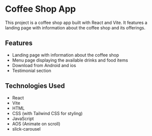 # Coffee Shop App

This project is a coffee shop app built with React and Vite. It features a landing page with information about the coffee shop and its offerings.

## Features

- Landing page with information about the coffee shop
- Menu page displaying the available drinks and food items
- Download from Android and ios
- Testimonial section 

## Technologies Used

- React
- Vite
- HTML
- CSS (with Tailwind CSS for styling)
- JavaScript
- AOS (Animate on scroll)
- slick-carousel

